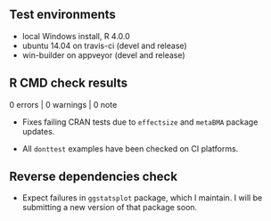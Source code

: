 ## Test environments
* local Windows install, R 4.0.0
* ubuntu 14.04 on travis-ci (devel and release)
* win-builder on appveyor (devel and release)

## R CMD check results

0 errors | 0 warnings | 0 note

  - Fixes failing CRAN tests due to `effectsize` and `metaBMA` package updates.
  
  - All `donttest` examples have been checked on CI platforms.
  
## Reverse dependencies check

  - Expect failures in `ggstatsplot` package, which I maintain. I will be
    submitting a new version of that package soon.
